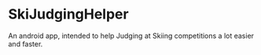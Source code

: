 # SkiJudgingHelper
An android app, intended to help Judging at Skiing competitions a lot easier and faster.
